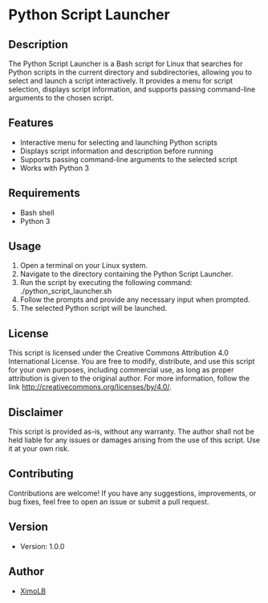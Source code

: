 # Python Script Launcher

## Description

The Python Script Launcher is a Bash script for Linux that searches for Python scripts in the current directory and subdirectories, allowing you to select and launch a script interactively. It provides a menu for script selection, displays script information, and supports passing command-line arguments to the chosen script.

## Features

- Interactive menu for selecting and launching Python scripts
- Displays script information and description before running
- Supports passing command-line arguments to the selected script
- Works with Python 3

## Requirements

- Bash shell
- Python 3

## Usage

1. Open a terminal on your Linux system.
2. Navigate to the directory containing the Python Script Launcher.
3. Run the script by executing the following command:
    ./python_script_launcher.sh
4. Follow the prompts and provide any necessary input when prompted.
5. The selected Python script will be launched.

## License

This script is licensed under the Creative Commons Attribution 4.0 International License. You are free to modify, distribute, and use this script for your own purposes, including commercial use, as long as proper attribution is given to the original author. For more information, follow the link http://creativecommons.org/licenses/by/4.0/.

## Disclaimer

This script is provided as-is, without any warranty. The author shall not be held liable for any issues or damages arising from the use of this script. Use it at your own risk.

## Contributing

Contributions are welcome! If you have any suggestions, improvements, or bug fixes, feel free to open an issue or submit a pull request.

## Version

- Version: 1.0.0

## Author

- [XimoLB](https://github.com/XimoLB)


